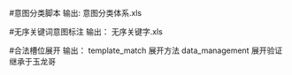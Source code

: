 #意图分类脚本
输出: 意图分类体系.xls

#无序关键词意图标注
输出： 无序关键字.xls

#合法槽位展开
输出： template_match 展开方法 data_management 展开验证继承于玉龙哥